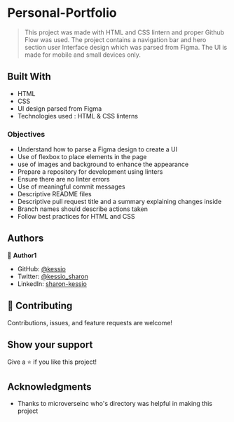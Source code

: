 

# Personal-Portfolio

> This project was made with HTML and CSS lintern and proper Github Flow was used. The project contains a navigation bar and hero section user Interface design which was parsed from Figma. The UI is made for mobile and small devices only.


## Built With

- HTML
- CSS
- UI design parsed from Figma
- Technologies used : HTML & CSS linterns


### Objectives

- Understand how to parse a Figma design to create a UI
- Use of flexbox to place elements in the page
- use of images and background to enhance the appearance
- Prepare a repository for development using linters
- Ensure there are no linter errors
- Use of meaningful commit messages
- Descriptive README files
- Descriptive pull request title and a summary explaining changes inside
- Branch names should describe actions taken
- Follow best practices for HTML and CSS 


## Authors

👤 **Author1**

- GitHub: [@kessio](https://github.com/kessio)
- Twitter: [@kessio_sharon](https://twitter.com/kessio_sharon)
- LinkedIn: [sharon-kessio](https://www.linkedin.com/in/sharon-kessio-172220b5)


## 🤝 Contributing

Contributions, issues, and feature requests are welcome!

## Show your support

Give a ⭐️ if you like this project!

## Acknowledgments

- Thanks to microverseinc who's directory was helpful in making this project



